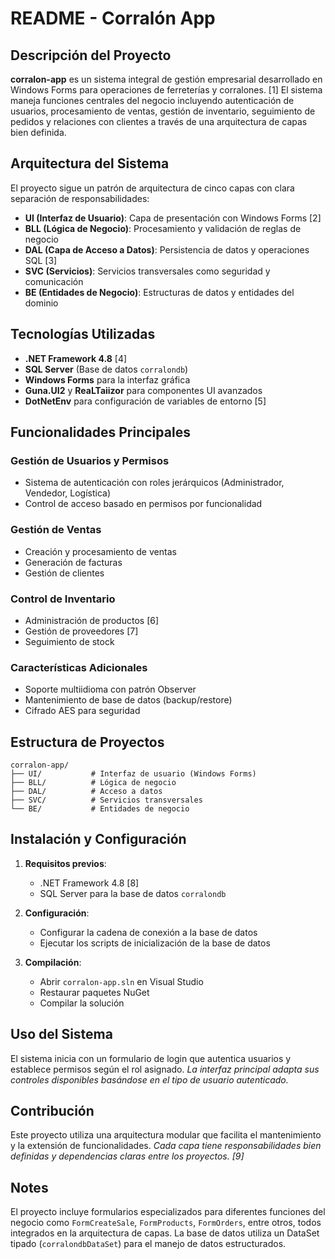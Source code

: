 # README - Corralón App

## Descripción del Proyecto

**corralon-app** es un sistema integral de gestión empresarial desarrollado en Windows Forms para operaciones de ferreterías y corralones. [1]  El sistema maneja funciones centrales del negocio incluyendo autenticación de usuarios, procesamiento de ventas, gestión de inventario, seguimiento de pedidos y relaciones con clientes a través de una arquitectura de capas bien definida. <cite/>

## Arquitectura del Sistema

El proyecto sigue un patrón de arquitectura de cinco capas con clara separación de responsabilidades:

- **UI (Interfaz de Usuario)**: Capa de presentación con Windows Forms [2]
- **BLL (Lógica de Negocio)**: Procesamiento y validación de reglas de negocio <cite/>
- **DAL (Capa de Acceso a Datos)**: Persistencia de datos y operaciones SQL [3] 
- **SVC (Servicios)**: Servicios transversales como seguridad y comunicación <cite/>
- **BE (Entidades de Negocio)**: Estructuras de datos y entidades del dominio <cite/>

## Tecnologías Utilizadas

- **.NET Framework 4.8** [4]
- **SQL Server** (Base de datos `corralondb`) <cite/>
- **Windows Forms** para la interfaz gráfica
- **Guna.UI2** y **ReaLTaiizor** para componentes UI avanzados <cite/>
- **DotNetEnv** para configuración de variables de entorno [5]

## Funcionalidades Principales

### Gestión de Usuarios y Permisos
- Sistema de autenticación con roles jerárquicos (Administrador, Vendedor, Logística) <cite/>
- Control de acceso basado en permisos por funcionalidad <cite/>

### Gestión de Ventas
- Creación y procesamiento de ventas <cite/>
- Generación de facturas <cite/>
- Gestión de clientes <cite/>

### Control de Inventario
- Administración de productos [6]
- Gestión de proveedores [7]
- Seguimiento de stock <cite/>

### Características Adicionales
- Soporte multiidioma con patrón Observer <cite/>
- Mantenimiento de base de datos (backup/restore) <cite/>
- Cifrado AES para seguridad <cite/>

## Estructura de Proyectos

```
corralon-app/
├── UI/           # Interfaz de usuario (Windows Forms)
├── BLL/          # Lógica de negocio
├── DAL/          # Acceso a datos
├── SVC/          # Servicios transversales
└── BE/           # Entidades de negocio
```

## Instalación y Configuración

1. **Requisitos previos**:
   - .NET Framework 4.8 [8]
   - SQL Server para la base de datos `corralondb`

2. **Configuración**:
   - Configurar la cadena de conexión a la base de datos
   - Ejecutar los scripts de inicialización de la base de datos

3. **Compilación**:
   - Abrir `corralon-app.sln` en Visual Studio
   - Restaurar paquetes NuGet
   - Compilar la solución

## Uso del Sistema

El sistema inicia con un formulario de login que autentica usuarios y establece permisos según el rol asignado. <cite/> La interfaz principal adapta sus controles disponibles basándose en el tipo de usuario autenticado. <cite/>

## Contribución

Este proyecto utiliza una arquitectura modular que facilita el mantenimiento y la extensión de funcionalidades. <cite/> Cada capa tiene responsabilidades bien definidas y dependencias claras entre los proyectos. [9]

## Notes

El proyecto incluye formularios especializados para diferentes funciones del negocio como `FormCreateSale`, `FormProducts`, `FormOrders`, entre otros, todos integrados en la arquitectura de capas. La base de datos utiliza un DataSet tipado (`corralondbDataSet`) para el manejo de datos estructurados.


